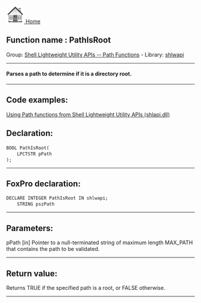 [<img src="../../images/home.png"> Home ](https://github.com/VFPX/Win32API)  

## Function name : PathIsRoot
Group: [Shell Lightweight Utility APIs -- Path Functions](../../functions_group.md#Shell_Lightweight_Utility_APIs_--_Path_Functions)  -  Library: [shlwapi](../../Libraries.md#shlwapi)  
***  


#### Parses a path to determine if it is a directory root.
***  


## Code examples:
[Using Path functions from Shell Lightweight Utility APIs (shlapi.dll)](../../samples/sample_178.md)  

## Declaration:
```foxpro  
BOOL PathIsRoot(
    LPCTSTR pPath
);  
```  
***  


## FoxPro declaration:
```foxpro  
DECLARE INTEGER PathIsRoot IN shlwapi;
	STRING pszPath  
```  
***  


## Parameters:
pPath 
[in] Pointer to a null-terminated string of maximum length MAX_PATH that contains the path to be validated.  
***  


## Return value:
Returns TRUE if the specified path is a root, or FALSE otherwise.  
***  

